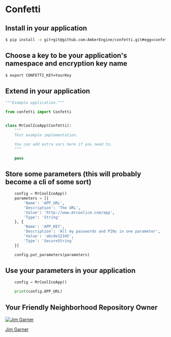 Confetti
=========

## Install in your application

```bash
$ pip install -e git+git@github.com:AmberEngine/confetti.git#egg=confetti
```

## Choose a key to be your application's namespace and encryption key name
```bash
$ export CONFETTI_KEY=YourKey
```

## Extend in your application
```python
"""Example application."""

from confetti import Confetti


class MrCoolIceApp(Confetti):
    """
    Test example implementation.

    You can add extra vars here if you need to.
    """

    pass
```

## Store some parameters (this will probably become a cli of some sort)
```python
    config = MrCoolIceApp()
    parameters = [{
        'Name': 'APP_URL',
        'Description': 'The URL',
        'Value': 'http://www.mrcoolice.com/app',
        'Type': 'String'
    }, {
        'Name': 'APP_KEY',
        'Description': 'All my passwords and PINs in one parameter',
        'Value': 'abcde12345',
        'Type': 'SecureString'
    }]

    config.put_parameters(parameters)
```

## Use your parameters in your application
```python
    config = MrCoolIceApp()

    print(config.APP_URL)
```

## Your Friendly Neighborhood Repository Owner

[![Jim Garner](https://avatars2.githubusercontent.com/u/9437566?v=3&s=100)](https://github.com/jg75)

[Jim Garner](https://github.com/jg75)
